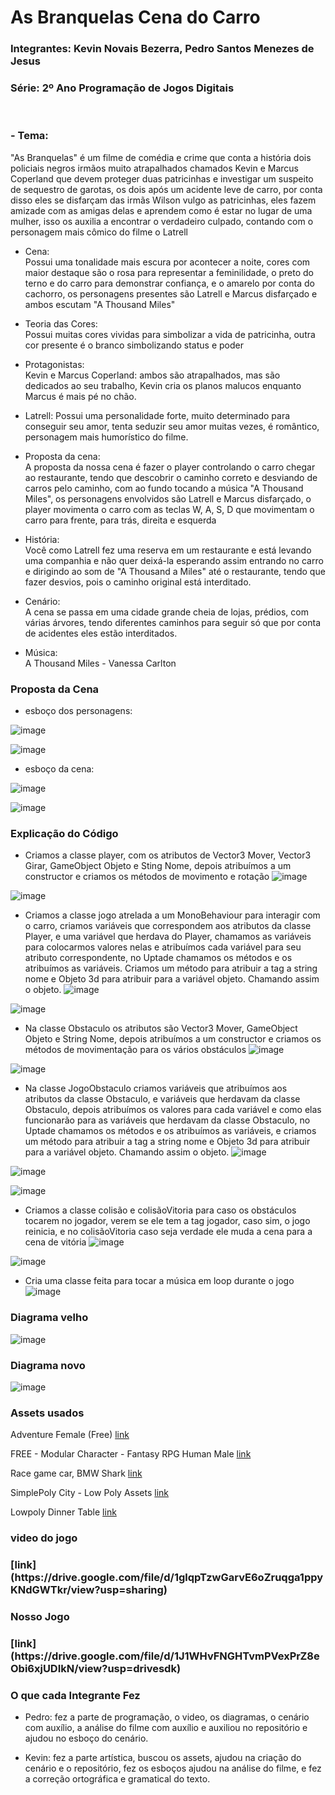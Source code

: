 # As Branquelas Cena do Carro

<h3>Integrantes: Kevin Novais Bezerra, Pedro Santos Menezes de Jesus<h3>

<h3>Série: 2º Ano Programação de Jogos Digitais</h3>
<br>
<h3>- Tema:</h3>
"As Branquelas" é um filme de comédia e crime que conta a história dois policiais negros irmãos muito  atrapalhados chamados Kevin e Marcus Coperland que devem proteger duas patricinhas e investigar um suspeito de sequestro de garotas, os dois após um acidente leve de carro, por conta disso eles se disfarçam das irmãs Wilson vulgo as patricinhas, eles fazem amizade com as amigas delas e aprendem como é estar no lugar de uma mulher, isso os auxilia a encontrar o verdadeiro culpado, contando com o personagem mais cômico do filme o Latrell

- Cena:<br>
Possui uma tonalidade mais escura por acontecer a noite, cores com maior destaque são o rosa para representar a feminilidade, o preto do terno e do carro para demonstrar confiança, e o amarelo por conta do cachorro, os personagens presentes são Latrell e Marcus disfarçado e ambos escutam "A Thousand Miles"

- Teoria das Cores:<br>
Possui muitas cores vividas para simbolizar a vida de patricinha, outra cor presente é o branco simbolizando status e poder

- Protagonistas:<Br>
Kevin e Marcus Coperland: ambos são atrapalhados, mas são dedicados ao seu trabalho, Kevin cria os planos malucos enquanto Marcus é mais pé no chão.

- Latrell: Possui uma personalidade forte, muito determinado para conseguir seu amor, tenta seduzir seu amor muitas vezes, é romântico, personagem mais humorístico do filme.

- Proposta da cena:<br>
A proposta da nossa cena é fazer o player controlando o carro chegar ao restaurante, tendo que descobrir o caminho correto e desviando de carros pelo caminho, com ao fundo tocando a música "A Thousand Miles", os personagens envolvidos são Latrell e Marcus disfarçado, o player movimenta o carro com as teclas W, A, S, D que movimentam o carro para frente, para trás, direita e esquerda


- História:<Br>
Você como Latrell fez uma reserva em um restaurante e está levando uma companhia e não quer deixá-la esperando assim entrando no carro e dirigindo ao som de "A Thousand a Miles" até o restaurante, tendo que fazer desvios, pois o caminho original está interditado.

- Cenário:<Br>
A cena se passa em uma cidade grande cheia de lojas, prédios, com várias árvores, tendo diferentes caminhos para seguir só que por conta de acidentes eles estão interditados.

- Música:<br>
A Thousand Miles - Vanessa Carlton

<h3>Proposta da Cena</h3>

- esboço dos personagens:<br>

![image](https://github.com/user-attachments/assets/a76bf2df-8206-4e4b-8ddc-bc5daeb05092)

![image](https://github.com/user-attachments/assets/0e7feb0a-0ae8-4482-bf11-5aeec48bf2c0)

- esboço da cena:<br>

![image](https://github.com/user-attachments/assets/28cbffb5-0f8b-40ec-8c21-aed0ab383083)

![image](https://github.com/user-attachments/assets/2ac6d26a-9556-4c96-8e49-8f41c8f3b086)

<h3>Explicação do Código</h3>

- Criamos a classe player, com os atributos de Vector3 Mover, Vector3 Girar, GameObject Objeto e Sting Nome, depois atribuímos a um constructor e criamos os métodos de movimento e rotação
![image](https://github.com/user-attachments/assets/9ad7b4f8-c4e0-4362-85af-a55583916652)

![image](https://github.com/user-attachments/assets/06f02246-6789-4480-862c-328699bb38f3)

- Criamos a classe jogo atrelada a um MonoBehaviour para interagir com o carro, criamos variáveis que correspondem aos atributos da classe Player, e uma variável que herdava do Player, chamamos as variáveis para colocarmos valores nelas e atribuímos cada variável para seu atributo correspondente, no Uptade chamamos os métodos e os atribuímos as variáveis. Criamos um método para atribuir a tag a string nome e Objeto 3d para atribuir para a variável objeto. Chamando assim o objeto. 
![image](https://github.com/user-attachments/assets/906e37ad-f947-4f0d-b053-8eda3a9a0d88)

![image](https://github.com/user-attachments/assets/a0397699-17d9-4bca-b7c9-b5412cbace4e)

- Na classe Obstaculo os atributos são Vector3 Mover, GameObject Objeto e String Nome,  depois atribuímos a um constructor e criamos os métodos de movimentação para os vários obstáculos
![image](https://github.com/user-attachments/assets/19a1e172-2e82-49dd-b733-9b8a8deb9574)

![image](https://github.com/user-attachments/assets/8c86aeaf-7a3f-4627-99e0-bf7fe5a7e643)

- Na classe JogoObstaculo criamos variáveis que atribuímos aos atributos da classe Obstaculo, e variáveis que herdavam da classe Obstaculo, depois atribuímos os valores para cada variável e como elas funcionarão para as variáveis que herdavam da classe Obstaculo, no Uptade chamamos os métodos e os atribuímos as variáveis, e criamos um método para atribuir a tag a string nome e Objeto 3d para atribuir para a variável objeto. Chamando assim o objeto. 
![image](https://github.com/user-attachments/assets/ca343c8b-f337-4d2c-8173-b6fc90b6069a)

![image](https://github.com/user-attachments/assets/357473bc-5bb9-48b8-b044-47a683f7ca68)

![image](https://github.com/user-attachments/assets/b5a65cf2-f60b-4fdd-936e-71dc7ebe01fa)

- Criamos a classe colisão e colisãoVitoria para caso os obstáculos tocarem no jogador, verem se ele tem a tag jogador, caso sim, o jogo reinicia, e no colisãoVitoria caso seja verdade ele muda a cena para a cena de vitória 
![image](https://github.com/user-attachments/assets/25cc4377-b62d-410d-b694-4673d099a493)

![image](https://github.com/user-attachments/assets/ebee707f-8aee-42b7-ab48-7eb44619ef7a)

- Cria uma classe feita para tocar a música em loop durante o jogo
![image](https://github.com/user-attachments/assets/3135dbf0-1508-43d8-a1f6-45df7304250b)


<h3>Diagrama velho </h3>

![image](https://github.com/user-attachments/assets/f567b11d-7e8f-4afe-9650-a09beb699c5a)

<h3>Diagrama novo </h3>

![image](https://github.com/user-attachments/assets/863f6c1b-b6a5-4ec2-99a1-6baac50262d0)

<h3>Assets usados</h3>

Adventure Female (Free)
[link](https://assetstore.unity.com/packages/3d/characters/humanoids/humans/adventure-female-free-272945)

FREE - Modular Character - Fantasy RPG Human Male
[link](https://assetstore.unity.com/packages/3d/characters/humanoids/humans/free-modular-character-fantasy-rpg-human-male-228952)

Race game car, BMW Shark
[link](https://assetstore.unity.com/packages/3d/vehicles/land/race-game-car-bmw-shark-137732)

SimplePoly City - Low Poly Assets
[link](https://assetstore.unity.com/packages/3d/environments/simplepoly-city-low-poly-assets-58899)

Lowpoly Dinner Table
[link](https://assetstore.unity.com/packages/3d/environments/fantasy/lowpoly-dinner-table-55180)

<h3>video do jogo <h3>
[link](https://drive.google.com/file/d/1glqpTzwGarvE6oZruqga1ppyKNdGWTkr/view?usp=sharing)

<h3>Nosso Jogo <h3>
[link](https://drive.google.com/file/d/1J1WHvFNGHTvmPVexPrZ8eObi6xjUDIkN/view?usp=drivesdk)

<h3> O que cada Integrante Fez</h3>

- Pedro: fez a parte de programação, o video, os diagramas, o cenário com auxílio, a análise do filme com auxílio e auxiliou no repositório e ajudou no esboço do cenário.

- Kevin: fez a parte artística, buscou os assets, ajudou na criação do cenário e o repositório, fez os esboços ajudou na análise do filme, e fez a correção ortográfica e gramatical do texto.
